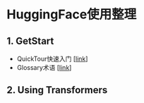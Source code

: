# HuggingFace使用整理

## 1. GetStart
- QuickTour快速入门 \[[link](/huggingface/QuickTour入门.md)\]
- Glossary术语 \[[link](/huggingface/Glossary术语.md)\]

## 2. Using Transformers
